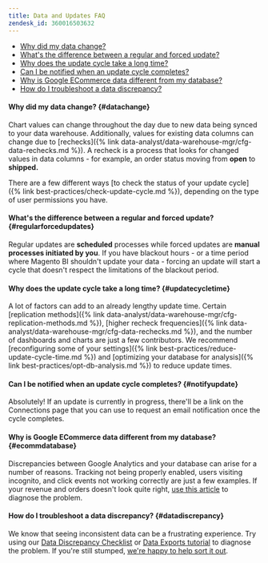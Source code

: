 ```yaml
---
title: Data and Updates FAQ
zendesk_id: 360016503632
---
```


* [Why did my data change?](#datachange)
* [What's the difference between a regular and forced update?](#regularforcedupdates)
* [Why does the update cycle take a long time?](#updatecycletime)
* [Can I be notified when an update cycle completes?](#notifyupdate)
* [Why is Google ECommerce data different from my database?](#ecommdatabase)
* [How do I troubleshoot a data discrepancy?](#datadiscrepancy)

#### Why did my data change? {#datachange}

Chart values can change throughout the day due to new data being synced to your data warehouse. Additionally, values for existing data columns can change due to [rechecks]({% link data-analyst/data-warehouse-mgr/cfg-data-rechecks.md %}). A recheck is a process that looks for changed values in data columns - for example, an order status moving from **open** to **shipped.**

There are a few different ways [to check the status of your update cycle]({% link best-practices/check-update-cycle.md %}), depending on the type of user permissions you have.

#### What's the difference between a regular and forced update? {#regularforcedupdates}

Regular updates are **scheduled** processes while forced updates are **manual processes initiated by you**. If you have blackout hours - or a time period where Magento BI shouldn't update your data - forcing an update will start a cycle that doesn't respect the limitations of the blackout period.

#### Why does the update cycle take a long time? {#updatecycletime}

A lot of factors can add to an already lengthy update time. Certain [replication methods]({% link data-analyst/data-warehouse-mgr/cfg-replication-methods.md %}), [higher recheck frequencies]({% link data-analyst/data-warehouse-mgr/cfg-data-rechecks.md %}), and the number of dashboards and charts are just a few contributors. We recommend [reconfiguring some of your settings]({% link best-practices/reduce-update-cycle-time.md %}) and [optimizing your database for analysis]({% link best-practices/opt-db-analysis.md %}) to reduce update times.

#### Can I be notified when an update cycle completes? {#notifyupdate}

Absolutely! If an update is currently in progress, there'll be a link on the Connections page that you can use to request an email notification once the cycle completes.

#### Why is Google ECommerce data different from my database? {#ecommdatabase}

Discrepancies between Google Analytics and your database can arise for a number of reasons. Tracking not being properly enabled, users visiting incognito, and click events not working correctly are just a few examples. If your revenue and orders doesn't look quite right, [use this article](https://support.magento.com/hc/en-us/articles/360016505232) to diagnose the problem.

#### How do I troubleshoot a data discrepancy? {#datadiscrepancy}

We know that seeing inconsistent data can be a frustrating experience. Try using our [Data Discrepancy Checklist](https://support.magento.com/hc/en-us/articles/360016731271) or [Data Exports tutorial](https://support.magento.com/hc/en-us/articles/360016730631) to diagnose the problem. If you're still stumped, [we're happy to help sort it out](https://support.magento.com/hc/en-us/articles/360016505312).
